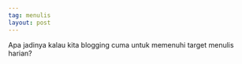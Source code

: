 ```yaml
---
tag: menulis
layout: post
---
```


Apa jadinya kalau kita blogging cuma untuk memenuhi target menulis harian?